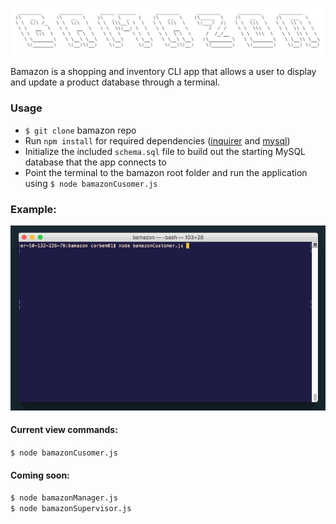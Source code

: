 ![Bamazon](assets/img/bamazon-logo.png)

Bamazon is a shopping and inventory CLI app that allows a user to display and update a product database through a terminal.

### Usage
* ``$ git clone``  bamazon repo
* Run ``npm install`` for required dependencies ([inquirer](https://www.npmjs.com/package/inquirer) and [mysql](https://www.npmjs.com/package/mysql))
* Initialize the included ``schema.sql`` file to build out the starting MySQL database that the app connects to
* Point the terminal to the bamazon root folder and run the application using ``$ node bamazonCusomer.js``

### Example:
![Bamazon Example](assets/img/bamazon-example.gif)

#### Current view commands:
``$ node bamazonCusomer.js``

#### Coming soon:<br/>
``$ node bamazonManager.js``<br/>
``$ node bamazonSupervisor.js``